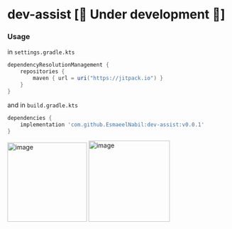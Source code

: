 # dev-assist [🔴 Under development 🔴]

### Usage

in `settings.gradle.kts`


```gradle
dependencyResolutionManagement {
    repositories {
        maven { url = uri("https://jitpack.io") }
    }
}
```

and in `build.gradle.kts`

```gradle
dependencies {
    implementation 'com.github.EsmaeelNabil:dev-assist:v0.0.1'
}
```


<img width="179" alt="image" src="https://github.com/user-attachments/assets/3425bbbb-2a62-4d4c-90b8-ee8f90b4dd2a" />
<img width="183" alt="image" src="https://github.com/user-attachments/assets/d14cbe8e-36a4-4656-853b-3e056d1e7c8e" />
